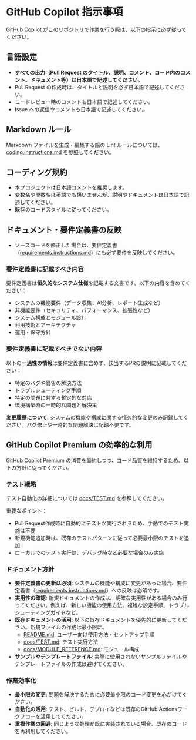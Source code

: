 # GitHub Copilot 指示事項

GitHub Copilot がこのリポジトリで作業を行う際は、以下の指示に必ず従ってください。

## 言語設定

- **すべての出力（Pull Request のタイトル、説明、コメント、コード内のコメント、ドキュメント等）は日本語で記述してください。**
- Pull Request の作成時は、タイトルと説明を必ず日本語で記述してください。
- コードレビュー時のコメントも日本語で記述してください。
- Issue への返信やコメントも日本語で記述してください。

## Markdown ルール

Markdown ファイルを生成・編集する際の Lint ルールについては、[coding.instructions.md](coding.instructions.md) を参照してください。

## コーディング規約

- 本プロジェクトは日本語コメントを推奨します。
- 変数名や関数名は英語でも構いませんが、説明やドキュメントは日本語で記述してください。
- 既存のコードスタイルに従ってください。

## ドキュメント・要件定義書の反映

- ソースコードを修正した場合は、要件定義書（[requirements.instructions.md](requirements.instructions.md)）にも必ず要件を反映してください。

### 要件定義書に記載すべき内容

要件定義書は**恒久的なシステム仕様**を記載する文書です。以下の内容を含めてください：

- システムの機能要件（データ収集、AI分析、レポート生成など）
- 非機能要件（セキュリティ、パフォーマンス、拡張性など）
- システム構成とモジュール設計
- 利用技術とアーキテクチャ
- 運用・保守方針

### 要件定義書に記載すべきでない内容

以下の**一過性の情報**は要件定義書に含めず、該当するPRの説明に記載してください：

- 特定のバグや警告の解決方法
- トラブルシューティング手順
- 特定の問題に対する暫定的な対応
- 環境構築時の一時的な問題と解決策

**変更履歴について**: システムの機能や構成に関する恒久的な変更のみ記録してください。バグ修正や一時的な問題解決は記録不要です。

## GitHub Copilot Premium の効率的な利用

GitHub Copilot Premium の消費を節約しつつ、コード品質を維持するため、以下の方針に従ってください。

### テスト戦略

テスト自動化の詳細については [docs/TEST.md](../../docs/TEST.md) を参照してください。

重要なポイント：
- Pull Request作成時に自動的にテストが実行されるため、手動でのテスト実施は不要
- 新規機能追加時は、既存のテストパターンに従って必要最小限のテストを追加
- ローカルでのテスト実行は、デバッグ時など必要な場合のみ実施

### ドキュメント方針

- **要件定義書の更新は必須**: システムの機能や構成に変更があった場合、要件定義書（[requirements.instructions.md](requirements.instructions.md)）への反映は必須です。
- **実用性の確認**: 新規ドキュメントの作成は、明確な実用性がある場合のみ行ってください。例えば、新しい機能の使用方法、複雑な設定手順、トラブルシューティングガイドなど。
- **既存ドキュメントの活用**: 以下の既存ドキュメントを優先的に更新してください。新規ファイルの作成は最小限に。
  - [README.md](../../README.md): ユーザー向け使用方法・セットアップ手順
  - [docs/TEST.md](../../docs/TEST.md): テスト実行方法
  - [docs/MODULE_REFERENCE.md](../../docs/MODULE_REFERENCE.md): モジュール構成
- **サンプルやテンプレートファイル**: 実際に使用されないサンプルファイルやテンプレートファイルの作成は避けてください。

### 作業効率化

- **最小限の変更**: 問題を解決するために必要最小限のコード変更を心がけてください。
- **自動化の活用**: テスト、ビルド、デプロイなどは既存のGitHub Actionsワークフローを活用してください。
- **重複作業の回避**: 同じような処理が既に実装されている場合、既存のコードを再利用してください。
